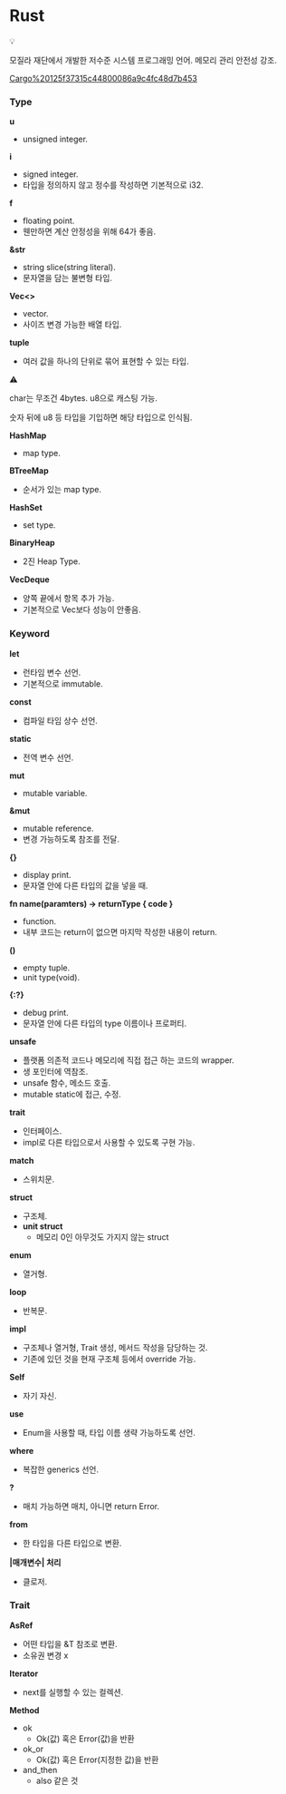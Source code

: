 # Rust

<aside>
💡

모질라 재단에서 개발한 저수준 시스템 프로그래밍 언어.
메모리 관리 안전성 강조.

</aside>

[Cargo%20125f37315c44800086a9c4fc48d7b453](Cargo%20125f37315c44800086a9c4fc48d7b453)

### Type

**u**

- unsigned integer.

**i**

- signed integer.
- 타입을 정의하지 않고 정수를 작성하면 기본적으로 i32.

**f**

- floating point.
- 웬만하면 계산 안정성을 위해 64가 좋음.

**&str**

- string slice(string literal).
- 문자열을 담는 불변형 타입.

**Vec<>**

- vector.
- 사이즈 변경 가능한 배열 타입.

**tuple**

- 여러 값을 하나의 단위로 묶어 표현할 수  있는 타입.

<aside>
⚠️

char는 무조건 4bytes.
u8으로 캐스팅 가능.

숫자 뒤에 u8 등 타입을 기입하면 해당 타입으로 인식됨.

</aside>

**HashMap**

- map type.

**BTreeMap**

- 순서가 있는 map type.

**HashSet**

- set type.

**BinaryHeap**

- 2진 Heap Type.

**VecDeque**

- 양쪽 끝에서 항목 추가 가능.
- 기본적으로 Vec보다 성능이 안좋음.

### Keyword

**let**

- 런타임 변수 선언.
- 기본적으로 immutable.

**const**

- 컴파일 타임 상수 선언.

**static**

- 전역 변수 선언.

**mut**

- mutable variable.

**&mut**

- mutable reference.
- 변경 가능하도록 참조를 전달.

**{}**

- display print.
- 문자열 안에 다른 타입의 값을 넣을 때.

**fn name(paramters) → returnType { code }**

- function.
- 내부 코드는 return이 없으면 마지막 작성한 내용이 return.

**()**

- empty tuple.
- unit type(void).

**{:?}**

- debug print.
- 문자열 안에 다른 타입의 type 이름이나 프로퍼티.

**unsafe**

- 플랫폼 의존적 코드나 메모리에 직접 접근 하는 코드의 wrapper.
- 생 포인터에 역참조.
- unsafe 함수, 메소드 호출.
- mutable static에 접근, 수정.

**trait**

- 인터페이스.
- impl로 다른 타입으로서 사용할 수 있도록 구현 가능.

**match**

- 스위치문.

**struct**

- 구조체.
- **unit struct**
    - 메모리 0인 아무것도 가지지 않는 struct

**enum**

- 열거형.

**loop**

- 반복문.

**impl**

- 구조체나 열거형, Trait 생성, 메서드 작성을 담당하는 것.
- 기존에 있던 것을 현재 구조체 등에서 override 가능.

**Self**

- 자기 자신.

**use**

- Enum을 사용할 때, 타입 이름 생략 가능하도록 선언.

**where**

- 복잡한 generics 선언.

**?**

- 매치 가능하면 매치, 아니면 return Error.

**from**

- 한 타입을 다른 타입으로 변환.

**|매개변수| 처리**

- 클로저.

### Trait

**AsRef<T>**

- 어떤 타입을 &T 참조로 변환.
- 소유권 변경 x

**Iterator**

- next를 실행할 수 있는 컬렉션.

**Method**

- ok
    - Ok(값) 혹은 Error(값)을 반환
- ok_or
    - Ok(값) 혹은 Error(지정한 값)을 반환
- and_then
    - also 같은 것